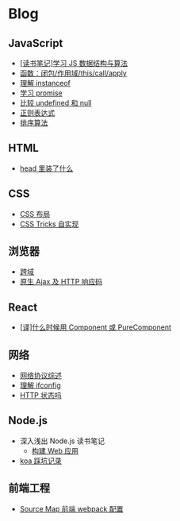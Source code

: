 # Blog

## JavaScript

- [[读书笔记]学习 JS 数据结构与算法](https://github.com/duyue6002/Blog/issues/9)
- [函数：闭包/作用域/this/call/apply](https://duyue6002.github.io/Blog/#/js/function)
- [理解 instanceof](https://duyue6002.github.io/Blog/#/js/instanceof)
- [学习 promise](https://duyue6002.github.io/Blog/#/js/promise)
- [比较 undefined 和 null](https://duyue6002.github.io/Blog/#/js/undefined)
- [正则表达式](https://github.com/duyue6002/Blog/issues/19)
- [排序算法](https://github.com/duyue6002/Blog/issues/16)

## HTML

- [head 里装了什么](https://duyue6002.github.io/Blog/#/html/head)

## CSS

- [CSS 布局](https://github.com/duyue6002/Blog/issues/14)
- [CSS Tricks 自实现](https://github.com/duyue6002/Blog/issues/15)

## 浏览器

- [跨域](https://github.com/duyue6002/Blog/issues/20)
- [原生 Ajax 及 HTTP 响应码](https://github.com/duyue6002/Blog/issues/4)

## React

- [[译]什么时候用 Component 或 PureComponent](https://github.com/duyue6002/Blog/issues/24)

## 网络

- [网络协议综述](https://duyue6002.github.io/Blog/#/network/basic)
- [理解 ifconfig](https://duyue6002.github.io/Blog/#/network/ifconfig)
- [HTTP 状态吗](https://duyue6002.github.io/Blog/#/network/http/code)

## Node.js

- 深入浅出 Node.js 读书笔记
  - [构建 Web 应用](https://duyue6002.github.io/Blog/#/node/book/web)
- [koa 踩坑记录](https://duyue6002.github.io/Blog/#/node/koa/tips)

## 前端工程

- [Source Map 前端 webpack 配置](https://duyue6002.github.io/Blog/#/project/sourcemap/fe)
